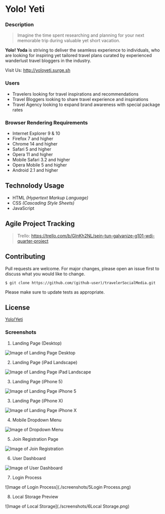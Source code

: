 # Yolo! Yeti

### Description
>Imagine the time spent researching and planning for your next memorable trip during valuable yet short vacation.

**Yolo! Yoda** is striving to deliver the seamless experience to individuals, who are looking for inspiring yet tailored travel plans curated by experienced wanderlust travel bloggers in the industry.

Visit Us: http://yoloyeti.surge.sh

### Users
* Travelers looking for travel inspirations and recommendations
* Travel Bloggers looking to share travel experience and inspirations
* Travel Agency looking to expand brand awareness with special package rates

### Browser Rendering Requirements
* Internet Explorer 9 & 10
* Firefox 7 and higher
* Chrome 14 and higher
* Safari 5 and higher
* Opera 11 and higher
* Mobile Safari 3.2 and higher
* Opera Mobile 5 and higher
* Android 2.1 and higher

## Technolody Usage

* HTML *(Hypertext Markup Language)*
* CSS *(Cascading Style Sheets)*
* JavaScript

## Agile Project Tracking
>Trello:
https://trello.com/b/GInKh2NL/sein-tun-galvanize-g101-wdi-quarter-project

## Contributing
Pull requests are welcome. For major changes, please open an issue first to discuss what you would like to change.

`$ git clone https://github.com/(github-user)/travelerSocialMedia.git`

Please make sure to update tests as appropriate.

## License
[Yolo!Yeti](http://travelExplorer.surge.sh)

### Screenshots
1. Landing Page (Desktop)

![Image of Landing Page Desktop](./screenshots/1LandingPage(Desktop).png)

2. Landing Page (iPad Landscape)

![Image of Landing Page iPad Landscape](./screenshots/1aLandingPage(MobileiPadLandscape).png)

3. Landing Page (iPhone 5)

![Image of Landing Page iPhone 5](./screenshots/1bLandingPage(MobileiPhone5).png)

3. Landing Page (iPhone X)

![Image of Landing Page iPhone X](./screenshots/1cLandingPage(MobileiPhoneX).png)

4. Mobile Dropdown Menu

![Image of Dropdown Menu](./screenshots/2MenuDropdown(MobileiPhone5).png)

5. Join Registration Page

![Image of Join Registration](./screenshots/3Join.png)

6. User Dashboard

![Image of User Dashboard](./screenshots/4UserDashboard.png)

7. Login Process

![Image of Login Process](./screenshots/5Login Process.png)

8. Local Storage Preview

![Image of Local Storage](./screenshots/6Local Storage.png)

